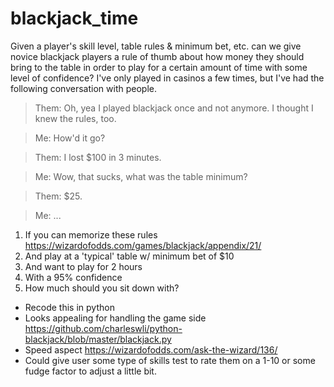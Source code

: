 # blackjack_time
Given a player's skill level, table rules & minimum bet, etc. can we give novice blackjack players a rule of thumb about how money they should bring to the table in order to play for a certain amount of time with some level of confidence? I've only played in casinos a few times, but I've had the following conversation with people.

> Them: Oh, yea I played blackjack once and not anymore. I thought I knew the rules, too. 

> Me: How'd it go?

> Them: I lost $100 in 3 minutes.

> Me: Wow, that sucks, what was the table minimum?

> Them: $25. 

> Me: ...


1. If you can memorize these rules https://wizardofodds.com/games/blackjack/appendix/21/ 
2. And play at a 'typical' table w/ minimum bet of $10
3. And want to play for 2 hours
4. With a 95% confidence
5. How much should you sit down with?


- Recode this in python
- Looks appealing for handling the game side https://github.com/charleswli/python-blackjack/blob/master/blackjack.py
- Speed aspect https://wizardofodds.com/ask-the-wizard/136/
- Could give user some type of skills test to rate them on a 1-10 or some fudge factor to adjust a little bit. 
